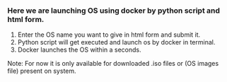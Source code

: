 ### Here we are launching OS using docker by python script and html form.

1. Enter the OS name you want to give in html form and submit it.
2. Python script will get executed and launch os by docker in terminal.
3. Docker launches the OS within a seconds.

Note: For now it is only available for downloaded .iso files or (OS images file) present on system.
